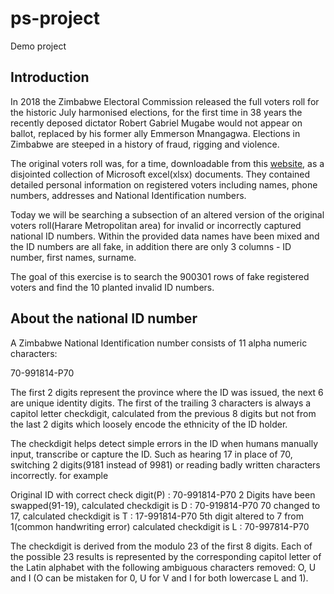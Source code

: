 # ps-project
Demo project 

## Introduction

In 2018 the Zimbabwe Electoral Commission released the full voters roll for the historic July harmonised elections, for the first time in 38 years the recently deposed dictator Robert Gabriel Mugabe would not appear on ballot, replaced by his former ally Emmerson Mnangagwa. Elections in Zimbabwe are steeped in a history of fraud, rigging and violence.

The original voters roll was, for a time, downloadable from this [website](https://zimelection.com/votersroll.php), as a disjointed collection of Microsoft excel(xlsx) documents. They contained detailed personal information on registered voters including names, phone numbers, addresses and National Identification numbers.

Today we will be searching a subsection of an altered version of the original voters roll(Harare Metropolitan area) for invalid or incorrectly captured national ID numbers. Within the provided data names have been mixed and the ID numbers are all fake, in addition there are only 3 columns - ID number, first names, surname. 

The goal of this exercise is to search the 900301 rows of fake registered voters and find the 10 planted invalid ID numbers.

## About the national ID number

A Zimbabwe National Identification number consists of 11 alpha numeric characters:

70-991814-P70

The first 2 digits represent the province where the ID was issued, the next 6 are unique identity digits. The first of the trailing 3 characters is always a capitol letter checkdigit, calculated from the previous 8 digits but not from the last 2 digits which loosely encode the ethnicity of the ID holder.

The checkdigit helps detect simple errors in the ID when humans manually input, transcribe or capture the ID. Such as hearing 17 in place of 70, switching 2 digits(9181 instead of 9981) or reading badly written characters incorrectly. for example

Original ID with correct check digit(P)                                              : 70-991814-P70 
2 Digits have been swapped(91-19), calculated checkdigit is D                        : 70-919814-P70
70 changed to 17, calculated checkdigit is T                                         : 17-991814-P70
5th digit altered to 7 from 1(common handwriting error) calculated checkdigit is L   : 70-997814-P70

The checkdigit is derived from the modulo 23 of the first 8 digits. Each of the possible 23 results is represented by the corresponding capitol letter of the Latin alphabet with the following ambiguous characters removed: O, U and I (O can be mistaken for 0, U for V and I for both lowercase L and 1).

